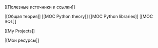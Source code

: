 [[Полезные источники и ссылки]]

[[Общая теория]]
[[MOC Python theory]]
[[MOC Python libraries]]
[[MOC SQL]]

[[My Projects]]

[[Мои ресурсы]]